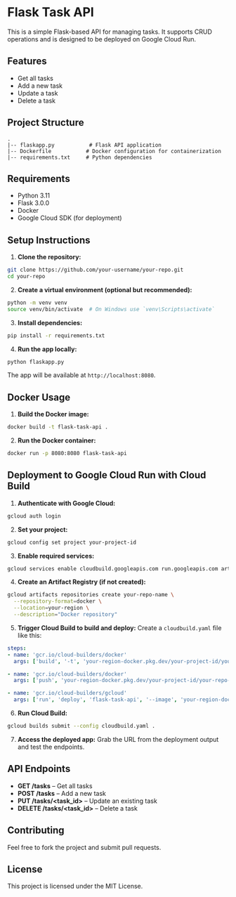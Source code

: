 # Flask Task API

This is a simple Flask-based API for managing tasks. It supports CRUD operations and is designed to be deployed on Google Cloud Run.

## Features
- Get all tasks
- Add a new task
- Update a task
- Delete a task

## Project Structure
```
.
|-- flaskapp.py           # Flask API application
|-- Dockerfile           # Docker configuration for containerization
|-- requirements.txt     # Python dependencies
```

## Requirements
- Python 3.11
- Flask 3.0.0
- Docker
- Google Cloud SDK (for deployment)

## Setup Instructions

1. **Clone the repository:**
```bash
git clone https://github.com/your-username/your-repo.git
cd your-repo
```

2. **Create a virtual environment (optional but recommended):**
```bash
python -m venv venv
source venv/bin/activate  # On Windows use `venv\Scripts\activate`
```

3. **Install dependencies:**
```bash
pip install -r requirements.txt
```

4. **Run the app locally:**
```bash
python flaskapp.py
```

The app will be available at `http://localhost:8080`.

## Docker Usage

1. **Build the Docker image:**
```bash
docker build -t flask-task-api .
```

2. **Run the Docker container:**
```bash
docker run -p 8080:8080 flask-task-api
```

## Deployment to Google Cloud Run with Cloud Build

1. **Authenticate with Google Cloud:**
```bash
gcloud auth login
```

2. **Set your project:**
```bash
gcloud config set project your-project-id
```

3. **Enable required services:**
```bash
gcloud services enable cloudbuild.googleapis.com run.googleapis.com artifactregistry.googleapis.com
```

4. **Create an Artifact Registry (if not created):**
```bash
gcloud artifacts repositories create your-repo-name \
  --repository-format=docker \
  --location=your-region \
  --description="Docker repository"
```

5. **Trigger Cloud Build to build and deploy:**
Create a `cloudbuild.yaml` file like this:
```yaml
steps:
- name: 'gcr.io/cloud-builders/docker'
  args: ['build', '-t', 'your-region-docker.pkg.dev/your-project-id/your-repo-name/flask-task-api', '.']

- name: 'gcr.io/cloud-builders/docker'
  args: ['push', 'your-region-docker.pkg.dev/your-project-id/your-repo-name/flask-task-api']

- name: 'gcr.io/cloud-builders/gcloud'
  args: ['run', 'deploy', 'flask-task-api', '--image', 'your-region-docker.pkg.dev/your-project-id/your-repo-name/flask-task-api', '--platform', 'managed', '--region', 'your-region', '--allow-unauthenticated']
```

6. **Run Cloud Build:**
```bash
gcloud builds submit --config cloudbuild.yaml .
```

7. **Access the deployed app:**
Grab the URL from the deployment output and test the endpoints.

## API Endpoints

- **GET /tasks** – Get all tasks
- **POST /tasks** – Add a new task
- **PUT /tasks/<task_id>** – Update an existing task
- **DELETE /tasks/<task_id>** – Delete a task

## Contributing
Feel free to fork the project and submit pull requests.

## License
This project is licensed under the MIT License.

